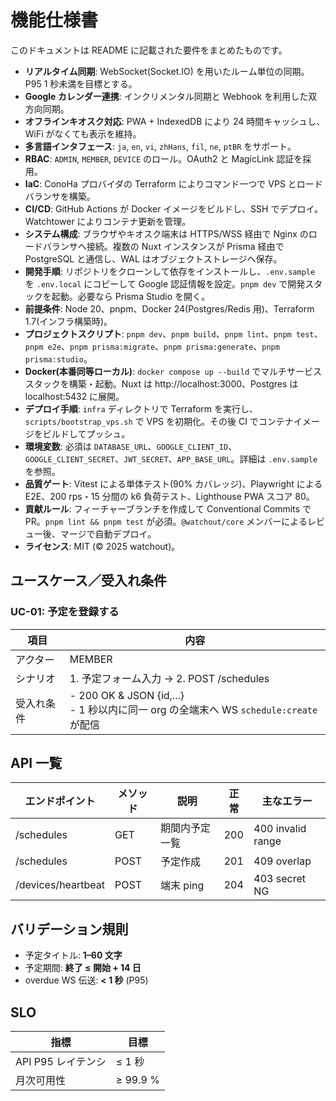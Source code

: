 # 機能仕様書

このドキュメントは README に記載された要件をまとめたものです。

- **リアルタイム同期**: WebSocket(Socket.IO) を用いたルーム単位の同期。P95 1 秒未満を目標とする。
- **Google カレンダー連携**: インクリメンタル同期と Webhook を利用した双方向同期。
- **オフラインキオスク対応**: PWA + IndexedDB により 24 時間キャッシュし、WiFi がなくても表示を維持。
- **多言語インタフェース**: `ja`, `en`, `vi`, `zhHans`, `fil`, `ne`, `ptBR` をサポート。
- **RBAC**: `ADMIN`, `MEMBER`, `DEVICE` のロール。OAuth2 と MagicLink 認証を採用。
- **IaC**: ConoHa プロバイダの Terraform によりコマンド一つで VPS とロードバランサを構築。
- **CI/CD**: GitHub Actions が Docker イメージをビルドし、SSH でデプロイ。Watchtower によりコンテナ更新を管理。
- **システム構成**: ブラウザやキオスク端末は HTTPS/WSS 経由で Nginx のロードバランサへ接続。複数の Nuxt インスタンスが Prisma 経由で PostgreSQL と通信し、WAL はオブジェクトストレージへ保存。
- **開発手順**: リポジトリをクローンして依存をインストールし、`.env.sample` を `.env.local` にコピーして Google 認証情報を設定。`pnpm dev` で開発スタックを起動。必要なら Prisma Studio を開く。
- **前提条件**: Node 20、pnpm、Docker 24(Postgres/Redis 用)、Terraform 1.7(インフラ構築時)。
- **プロジェクトスクリプト**: `pnpm dev`、`pnpm build`、`pnpm lint`、`pnpm test`、`pnpm e2e`、`pnpm prisma:migrate`、`pnpm prisma:generate`、`pnpm prisma:studio`。
- **Docker(本番同等ローカル)**: `docker compose up --build` でマルチサービススタックを構築・起動。Nuxt は http://localhost:3000、Postgres は localhost:5432 に展開。
- **デプロイ手順**: `infra` ディレクトリで Terraform を実行し、`scripts/bootstrap_vps.sh` で VPS を初期化。その後 CI でコンテナイメージをビルドしてプッシュ。
- **環境変数**: 必須は `DATABASE_URL`、`GOOGLE_CLIENT_ID`、`GOOGLE_CLIENT_SECRET`、`JWT_SECRET`、`APP_BASE_URL`。詳細は `.env.sample` を参照。
- **品質ゲート**: Vitest による単体テスト(90% カバレッジ)、Playwright による E2E、200 rps・15 分間の k6 負荷テスト、Lighthouse PWA スコア 80。
- **貢献ルール**: フィーチャーブランチを作成して Conventional Commits で PR。`pnpm lint && pnpm test` が必須。`@watchout/core` メンバーによるレビュー後、マージで自動デプロイ。
- **ライセンス**: MIT (© 2025 watchout)。

## ユースケース／受入れ条件

### UC-01: 予定を登録する
| 項目 | 内容 |
|------|------|
| アクター | MEMBER |
| シナリオ | 1. 予定フォーム入力 → 2. POST /schedules |
| 受入れ条件 | - 200 OK & JSON {id,...}<br>- 1 秒以内に同一 org の全端末へ WS `schedule:create` が配信 |

## API 一覧
| エンドポイント | メソッド | 説明 | 正常 | 主なエラー |
|----------------|---------|------|------|-----------|
| /schedules | GET | 期間内予定一覧 | 200 | 400 invalid range |
| /schedules | POST | 予定作成 | 201 | 409 overlap |
| /devices/heartbeat | POST | 端末 ping | 204 | 403 secret NG |

## バリデーション規則
* 予定タイトル: **1–60 文字**
* 予定期間: **終了 ≤ 開始 + 14 日**
* overdue WS 伝送: **< 1 秒** (P95)

## SLO
| 指標 | 目標 |
|------|------|
| API P95 レイテンシ | ≤ 1 秒 |
| 月次可用性 | ≥ 99.9 % |
